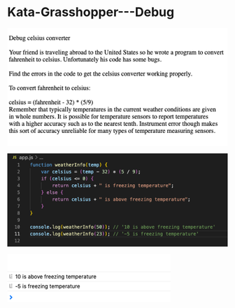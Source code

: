 # Kata-Grasshopper---Debug

![screen image](pic.png)

![code image](code.png)

![console image](con.png)